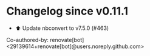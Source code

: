 # Changelog since v0.11.1
- ⬆️ Update nbconvert to v7.5.0 (#463)

Co-authored-by: renovate[bot] <29139614+renovate[bot]@users.noreply.github.com> 
